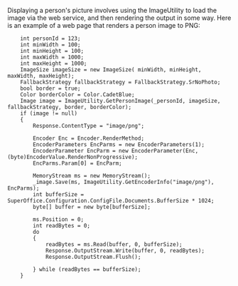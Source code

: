 <properties date="2016-08-04"
SortOrder="56"
/>

Displaying a person's picture involves using the ImageUtility to load the image via the web service, and then rendering the output in some way.
Here is an example of a web page that renders a person image to PNG:

```
    int personId = 123;
    int minWidth = 100;
    int minHeight = 100;
    int maxWidth = 1000;
    int maxHeight = 1000;
    ImageSize imageSize = new ImageSize( minWidth, minHeight, maxWidth, maxHeight);
    FallbackStrategy fallbackStrategy = FallbackStrategy.SrNoPhoto;
    bool border = true;
    Color borderColor = Color.CadetBlue;
    Image image = ImageUtility.GetPersonImage(_personId, imageSize, fallbackStrategy, border, borderColor);
    if (image != null)
    {
        Response.ContentType = "image/png";                

        Encoder Enc = Encoder.RenderMethod;
        EncoderParameters EncParms = new EncoderParameters(1);
        EncoderParameter EncParm = new EncoderParameter(Enc, (byte)EncoderValue.RenderNonProgressive);
        EncParms.Param[0] = EncParm;
        
        MemoryStream ms = new MemoryStream();
        _image.Save(ms, ImageUtility.GetEncoderInfo("image/png"), EncParms);
        int bufferSize = SuperOffice.Configuration.ConfigFile.Documents.BufferSize * 1024;
        byte[] buffer = new byte[bufferSize];

        ms.Position = 0;
        int readBytes = 0;
        do
        {
            readBytes = ms.Read(buffer, 0, bufferSize);
            Response.OutputStream.Write(buffer, 0, readBytes);
            Response.OutputStream.Flush();

        } while (readBytes == bufferSize);
    }
  
```
